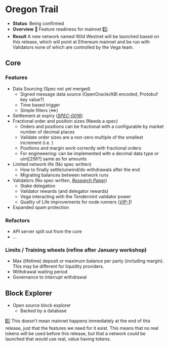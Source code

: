 # Oregon Trail

* **Status**: Being confirmed
* **Overview** 🤠 Feature readiness for mainnet 1️⃣.
* **Result** A new network named Wild Westnet will be launched based on this release, which will point at Ethereum mainnet and be run with Validators none of which are controlled by the Vega team.

## Core

### Features
- Data Sourcing (Spec not yet merged)
  - Signed message data source (OpenOracle/ABI encoded, Protobuf key value?)
  - Time based trigger
  - Simple filters (<=>)
- Settlement at expiry (_[SPEC-0016](https://github.com/vegaprotocol/product/blob/master/specs/0016-product-builtin-future.md#42-final-settlement-expiry)_)
- Fractional order and position sizes (Needs a spec)
  - Orders and positions can be fractional with a configurable by market number of decimal places
  - Validate order sizes are a non-zero multiple of the smallest increment (i.e. )
  - Positions and margin work correctly with fractional orders
  - For engineeering: can be implemented with a decimal data type or uint[256?] same as for amounts
- Limited network life (No spec written)
  - How to finally settle/unwind/do withdrawals after the end
  - Migrating balances between network runs 
- Validators (No spec written, _[Research Paper](https://github.com/vegaprotocol/research-internal/blob/master/validator_rewards/ValPol.pdf)_)
  - Stake delegation
  - Validator rewards (and delegator rewards)
  - Vega interacting with the Tendermint validator power
  - Quality of Life improvements for node runners (_[VIP-1](https://github.com/vegaprotocol/VIPs/pull/1))_
 - Expanded spam protection

### Refactors
- API server split out from the core
- ...

### Limits / Training wheels (refine after January workshop)
 - Max (lifetime) deposit or maximum balance per party (including margin). This may be different for liquidity providers.
 - Withdrawal waiting period
 - Governance to interrupt withdrawal

## Block Explorer
- Open source block explorer
  - Backed by a database

1️⃣ This doesn't mean mainnet happens immediately at the end of this release, just that the features we need for it exist. This means that no real tokens will be used before this release, but that a network *could* be launched that *would* use real, value having tokens.
